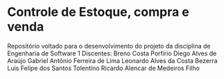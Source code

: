 # Controle de Estoque, compra e venda
Repositório voltado para o desenvolvimento do projeto da disciplina de Engenharia de Software 1
Discentes:
Breno Costa Porfírio
Diego Alves de Araújo
Gabriel Antônio Ferreira de Lima
Leonardo Alves da Costa Bezerra
Luis Felipe dos Santos Tolentino
Ricardo Alencar de Medeiros Filho

